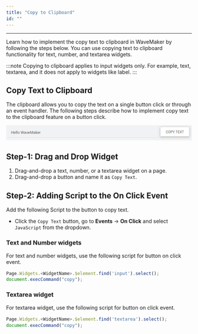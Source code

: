 ```yaml
---
title: "Copy to Clipboard"
id: ""
---
```

---
Learn how to implement the copy text to clipboard in WaveMaker by following the steps below. You can use copying text to clipboard functionality for text, number, and textarea widgets.

:::note
Copying to clipboard applies to input widgets only. For example, text, textarea, and it does not apply to widgets like label.
:::

## Copy Text to Clipboard

The clipboard allows you to copy the text on a single button click or through an event handler. The following steps describe how to implement copy text to the clipboard feature on a button click.

[![form_filter_design](/learn/assets/Copy_ClipBoard.png)](/learn/assets/Copy_ClipBoard.png)

## Step-1: Drag and Drop Widget

1. Drag-and-drop a text, number, or a textarea widget on a page.
2. Drag-and-drop a button and name it as `Copy Text`.

## Step-2: Adding Script to the On Click Event

Add the following Script to the button to copy text.

- Click the `Copy Text` button, go to **Events** -> **On Click** and select `JavaScript` from the dropdown.

### Text and Number widgets

For text and number widgets, use the following script for button on click event.

```js
Page.Widgets.<WidgetName>.$element.find('input').select();
document.execCommand("copy");
```

### Textarea widget

For textarea widget, use the following script for button on click event.

```js
Page.Widgets.<WidgetName>.$element.find('textarea').select();
document.execCommand("copy");
```


